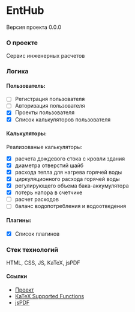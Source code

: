 # EntHub
Версия проекта 0.0.0
### О проекте
Сервис инженерных расчетов

### Логика

#### Пользователь:

- [ ] Регистрация пользователя
- [ ] Авторизация пользователя
- [X] Проекты пользователя
- [X] Список калькуляторов пользователя

#### Калькуляторы:

Реализованые калькуляторы:
- [X] расчета дождевого стока с кровли здания
- [X] диаметра отверстий шайб 
- [X] расхода тепла для нагрева горячей воды
- [X] циркуляционного расхода горячей воды
- [X] регулирующего объема бака-аккумулятора
- [X] потерь напора в счетчике
- [ ] расчет расходов
- [ ] баланс водопотребления и водоотведения

#### Плагины:
- [X] Список плагинов

### Стек технологий
HTML, CSS, JS, KaTeX, jsPDF

#### Ссылки
* [Проект](https://bmazurme.github.io/enModRain/index.html)
* [KaTeX Supported Functions](https://katex.org/docs/supported.html)
* [jsPDF](https://github.com/parallax/jsPDF)
